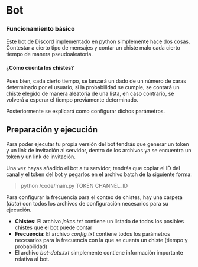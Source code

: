 ﻿# Bot
### Funcionamiento básico
Este bot de Discord implementado en python simplemente hace dos cosas. Contestar a cierto tipo de mensajes y contar un chiste malo cada cierto tiempo de manera pseudoaleatoria.

#### ¿Cómo cuenta los chistes?
Pues bien, cada cierto tiempo, se lanzará un dado de un número de caras determinado por el usuario, si la probabilidad se cumple, se contará un chiste elegido de manera aleatoria de una lista, en caso contrario, se volverá a esperar el tiempo previamente determinado.

Posteriormente se explicará como configurar dichos parámetros.

## Preparación y ejecución
Para poder ejecutar tu propia versión del bot tendrás que generar un token y un link de invitación al servidor, dentro de los archivos ya se encuentra un token y un link de invitación.

Una vez hayas añadido el bot a tu servidor, tendrás que copiar el ID del canal y el token del bot y pegarlos en el archivo batch de la siguiente forma:
> python /code/main.py TOKEN CHANNEL_ID

Para configurar la frecuencia para el conteo de chistes, hay una carpeta (_data_) con todos los archivos de configuración necesarios para su ejecución.

* **Chistes**: El archivo _jokes.txt_ contiene un listado de todos los posibles chistes que el bot puede contar
* **Frecuencia**: El archivo _config.txt_ contiene todos los parámetros necesarios para la frecuencia con la que se cuenta un chiste (tiempo y probabilidad)
* El archivo _bot-data.txt_ simplemente contiene información importante relativa al bot.
